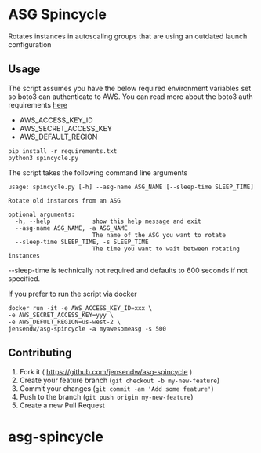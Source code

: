 # ASG Spincycle

Rotates instances in autoscaling groups that are using an outdated launch configuration

## Usage

The script assumes you have the below required environment variables set so boto3 can authenticate to AWS.  You can read more about the boto3 auth requirements [here](http://boto3.readthedocs.io/en/latest/guide/configuration.html)

* AWS_ACCESS_KEY_ID
* AWS_SECRET_ACCESS_KEY
* AWS_DEFAULT_REGION

```shell
pip install -r requirements.txt
python3 spincycle.py
```

The script takes the following command line arguments

```
usage: spincycle.py [-h] --asg-name ASG_NAME [--sleep-time SLEEP_TIME]

Rotate old instances from an ASG

optional arguments:
  -h, --help            show this help message and exit
  --asg-name ASG_NAME, -a ASG_NAME
                        The name of the ASG you want to rotate
  --sleep-time SLEEP_TIME, -s SLEEP_TIME
                        The time you want to wait between rotating instances
```

--sleep-time is technically not required and defaults to 600 seconds if not specified.

If you prefer to run the script via docker

```shell
docker run -it -e AWS_ACCESS_KEY_ID=xxx \
-e AWS_SECRET_ACCESS_KEY=yyy \
-e AWS_DEFULT_REGION=us-west-2 \
jensendw/asg-spincycle -a myawesomeasg -s 500
```


## Contributing

1. Fork it ( https://github.com/jensendw/asg-spincycle )
2. Create your feature branch (`git checkout -b my-new-feature`)
3. Commit your changes (`git commit -am 'Add some feature'`)
4. Push to the branch (`git push origin my-new-feature`)
5. Create a new Pull Request
# asg-spincycle
